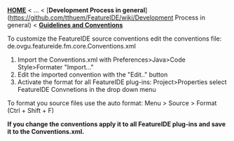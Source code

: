 <!-- Breadcrumb -->
[**HOME**](https://github.com/tthuem/FeatureIDE/wiki) < ... < [**Development Process in general**](https://github.com/tthuem/FeatureIDE/wiki/Development Process in general) < [**Guidelines and Conventions**](https://github.com/tthuem/FeatureIDE/wiki/Guidelines-and-Conventions)

<!-- Introduction -->

<!-- Outline -->

<!-- Content -->

To customize the FeatureIDE source conventions edit the conventions file:
de.ovgu.featureide.fm.core.Conventions.xml

1. Import the Conventions.xml with Preferences>Java>Code Style>Formater "Import..."
2. Edit the imported convention with the "Edit.." button
3. Activate the format for all FeatureIDE plug-ins: Project>Properties select FeatureIDE Convnetions in the drop down menu

To format you source files use the auto format: Menu > Source > Format (Ctrl + Shift + F)

**If you change the conventions apply it to all FeatureIDE plug-ins and save it to the Conventions.xml.**
